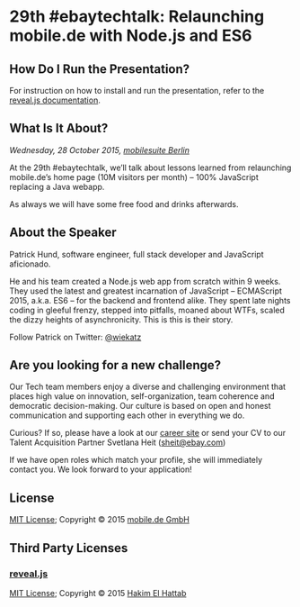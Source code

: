 # 29th #ebaytechtalk: Relaunching mobile.de with Node.js and ES6

## How Do I Run the Presentation?

For instruction on how to install and run the presentation, refer to the [reveal.js documentation](https://github.com/hakimel/reveal.js#installation).

## What Is It About?

_Wednesday, 28 October 2015, [mobilesuite Berlin](http://www2.mobilesuite.de/)_

At the 29th #ebaytechtalk, we’ll talk about lessons learned from relaunching mobile.de’s home page (10M visitors per month) – 100% JavaScript replacing a Java webapp.

As always we will have some free food and drinks afterwards.

## About the Speaker

Patrick Hund, software engineer, full stack developer and JavaScript aficionado. 

He and his team created a Node.js web app from scratch within 9 weeks. They used the latest and greatest incarnation of JavaScript – ECMAScript 2015, a.k.a. ES6 – for the backend and frontend alike. They spent late nights coding in gleeful frenzy, stepped into pitfalls, moaned about WTFs, scaled the dizzy heights of asynchronicity. This is this is their story.

Follow Patrick on Twitter: [@wiekatz](https://twitter.com/wiekatz)

## Are you looking for a new challenge?

Our Tech team members enjoy a diverse and challenging environment that places high value on innovation, self-organization, team coherence and democratic decision-making. Our culture is based on open and honest communication and supporting each other in everything we do. 

Curious? If so, please have a look at our [career site](http://j.rfer.us/EBRHyJmsc) or send your CV to our Talent Acquisition Partner Svetlana Heit ([sheit@ebay.com](mailto:sheit@ebay.com))

If we have open roles which match your profile, she will immediately contact you. We look forward to your application!

## License

[MIT License](LICENSE); Copyright &copy; 2015 [mobile.de GmbH](https://github.com/mobile-de)

## Third Party Licenses

### [reveal.js](https://github.com/hakimel/reveal.js)

[MIT License](https://github.com/hakimel/reveal.js/blob/master/LICENSE); Copyright &copy; 2015 [Hakim El Hattab](http://hakim.se/)
